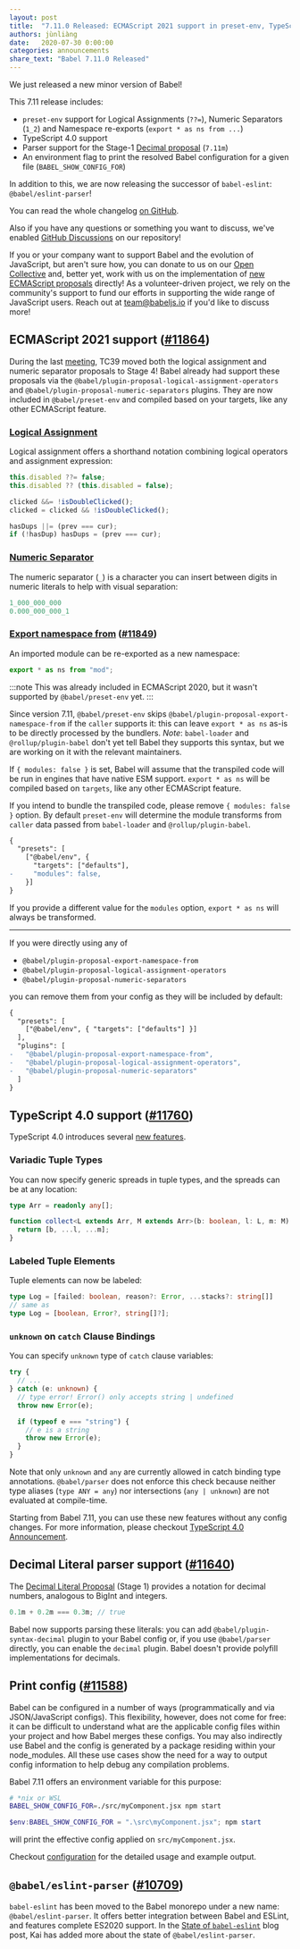 ```yaml
---
layout: post
title:  "7.11.0 Released: ECMAScript 2021 support in preset-env, TypeScript 4.0 support, printing config and the future of `babel-eslint`"
authors: jùnliàng
date:   2020-07-30 0:00:00
categories: announcements
share_text: "Babel 7.11.0 Released"
---
```


We just released a new minor version of Babel!

This 7.11 release includes:

- `preset-env` support for Logical Assignments (`??=`), Numeric Separators (`1_2`) and Namespace re-exports (`export * as ns from ...`)
- TypeScript 4.0 support
- Parser support for the Stage-1 [Decimal proposal](https://github.com/tc39/proposal-decimal) (`7.11m`)
- An environment flag to print the resolved Babel configuration for a given file (`BABEL_SHOW_CONFIG_FOR`)

In addition to this, we are now releasing the successor of `babel-eslint`: `@babel/eslint-parser`!

You can read the whole changelog [on GitHub](https://github.com/babel/babel/releases/tag/v7.11.0).

<!-- truncate -->

Also if you have any questions or something you want to discuss, we've enabled [GitHub Discussions](https://github.com/babel/babel/discussions) on our repository!

If you or your company want to support Babel and the evolution of JavaScript, but aren't sure how, you can donate to us on our [Open Collective](https://opencollective.com/babel) and, better yet, work with us on the implementation of [new ECMAScript proposals](https://github.com/babel/proposals) directly! As a volunteer-driven project, we rely on the community's support to fund our efforts in supporting the wide range of JavaScript users. Reach out at [team@babeljs.io](mailto:team@babeljs.io) if you'd like to discuss more!

## ECMAScript 2021 support ([#11864](https://github.com/babel/babel/pull/11864))

During the last [meeting](https://github.com/tc39/agendas/blob/master/2020/09.md), TC39 moved both the logical assignment and numeric separator proposals to Stage 4! Babel already had support these proposals via the `@babel/plugin-proposal-logical-assignment-operators` and `@babel/plugin-proposal-numeric-separators` plugins. They are now included in `@babel/preset-env` and compiled based on your targets, like any other ECMAScript feature.

### [Logical Assignment](https://babeljs.io/docs/en/babel-plugin-proposal-logical-assignment-operators)

Logical assignment offers a shorthand notation combining logical operators and assignment expression:

```js title="JavaScript"
this.disabled ??= false;
this.disabled ?? (this.disabled = false);

clicked &&= !isDoubleClicked();
clicked = clicked && !isDoubleClicked();

hasDups ||= (prev === cur);
if (!hasDup) hasDups = (prev === cur);
```

### [Numeric Separator](https://babeljs.io/docs/en/babel-plugin-proposal-numeric-separator)

The numeric separator (`_`) is a character you can insert between digits in numeric literals to help with visual separation:

```js title="JavaScript"
1_000_000_000
0.000_000_000_1
```

### [Export namespace from](https://babeljs.io/docs/en/babel-plugin-proposal-export-namespace-from) ([#11849](https://github.com/babel/babel/pull/11849))

An imported module can be re-exported as a new namespace:

```js title="JavaScript"
export * as ns from "mod";
```

:::note
This was already included in ECMAScript 2020, but it wasn't supported by `@babel/preset-env` yet.
:::

Since version 7.11, `@babel/preset-env` skips `@babel/plugin-proposal-export-namespace-from` if the `caller` supports it: this can leave `export * as ns` as-is to be directly processed by the bundlers. *Note*: `babel-loader` and `@rollup/plugin-babel` don't yet tell Babel they supports this syntax, but we are working on it with the relevant maintainers.

If `{ modules: false }` is set, Babel will assume that the transpiled code will be run in engines that have native ESM support. `export * as ns` will be compiled based on `targets`, like any other ECMAScript feature.

If you intend to bundle the transpiled code, please remove `{ modules: false }` option. By default `preset-env` will determine the module transforms from `caller` data passed from `babel-loader` and `@rollup/plugin-babel`.

```diff
{
  "presets": [
    ["@babel/env", {
      "targets": ["defaults"],
-     "modules": false,
    }]
}
```

If you provide a different value for the `modules` option, `export * as ns` will always be transformed.

---

If you were directly using any of
- `@babel/plugin-proposal-export-namespace-from`
- `@babel/plugin-proposal-logical-assignment-operators`
- `@babel/plugin-proposal-numeric-separators`

you can remove them from your config as they will be included by default:

```diff
{
  "presets": [
    ["@babel/env", { "targets": ["defaults"] }]
  ],
  "plugins": [
-   "@babel/plugin-proposal-export-namespace-from",
-   "@babel/plugin-proposal-logical-assignment-operators",
-   "@babel/plugin-proposal-numeric-separators"
  ]
}
```

## TypeScript 4.0 support ([#11760](https://github.com/babel/babel/pull/11760))

TypeScript 4.0 introduces several [new features](https://devblogs.microsoft.com/typescript/announcing-typescript-4-0-beta/).

### Variadic Tuple Types

You can now specify generic spreads in tuple types, and the spreads can be at any location:

```typescript
type Arr = readonly any[];

function collect<L extends Arr, M extends Arr>(b: boolean, l: L, m: M): [boolean, ...L, ...M] {
  return [b, ...l, ...m];
}
```

### Labeled Tuple Elements

Tuple elements can now be labeled:

```typescript
type Log = [failed: boolean, reason?: Error, ...stacks?: string[]]
// same as
type Log = [boolean, Error?, string[]?];
```

### `unknown` on `catch` Clause Bindings

You can specify `unknown` type of `catch` clause variables:

```typescript
try {
  // ...
} catch (e: unknown) {
  // type error! Error() only accepts string | undefined
  throw new Error(e);

  if (typeof e === "string") {
    // e is a string
    throw new Error(e);
  }
}
```

Note that only `unknown` and `any` are currently allowed in catch binding type annotations. `@babel/parser` does not enforce this check because neither type aliases (`type ANY = any`) nor intersections (`any | unknown`) are not evaluated at compile-time.

Starting from Babel 7.11, you can use these new features without any config changes. For more information, please checkout [TypeScript 4.0 Announcement](https://devblogs.microsoft.com/typescript/announcing-typescript-4-0-beta).

## Decimal Literal parser support ([#11640](https://github.com/babel/babel/pull/11640))

The [Decimal Literal Proposal](https://github.com/tc39/proposal-decimal) (Stage 1) provides a notation for decimal numbers, analogous to BigInt and integers.

```js title="JavaScript"
0.1m + 0.2m === 0.3m; // true
```

Babel now supports parsing these literals: you can add `@babel/plugin-syntax-decimal` plugin to your Babel config or, if you use `@babel/parser` directly, you can enable the `decimal` plugin. Babel doesn't provide polyfill implementations for decimals.

## Print config ([#11588](https://github.com/babel/babel/pull/11588))

Babel can be configured in a number of ways (programmatically and via JSON/JavaScript configs). This flexibility, however, does not come for free: it can be difficult to understand what are the applicable config files within your project and how Babel merges these configs. You may also indirectly use Babel and the config is generated by a package residing within your node_modules. All these use cases show the need for a way to output config information to help debug any compilation problems.

Babel 7.11 offers an environment variable for this purpose:

```sh title="Shell"
# *nix or WSL
BABEL_SHOW_CONFIG_FOR=./src/myComponent.jsx npm start
```

```powershell
$env:BABEL_SHOW_CONFIG_FOR = ".\src\myComponent.jsx"; npm start
```
will print the effective config applied on `src/myComponent.jsx`.

Checkout [configuration](https://babel.dev/docs/en/configuration#print-effective-configs) for the detailed usage and example output.

## `@babel/eslint-parser` ([#10709](https://github.com/babel/babel/issues/10709))

`babel-eslint` has been moved to the Babel monorepo under a new name: `@babel/eslint-parser`. It offers better integration between Babel and ESLint, and features complete ES2020 support. In the [State of `babel-eslint`](https://babel.dev/blog/2020/07/13/the-state-of-babel-eslint) blog post, Kai has added more about the state of `@babel/eslint-parser`.
